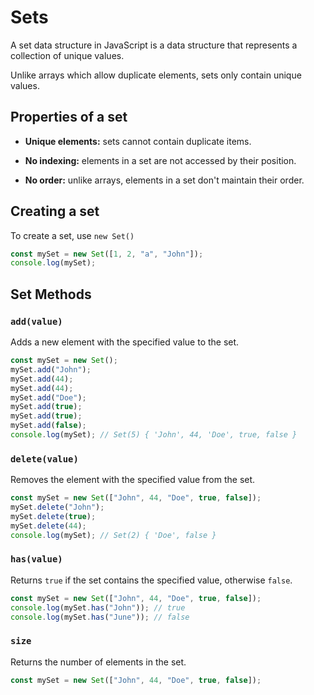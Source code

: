 # Sets

A set data structure in JavaScript is a data structure that represents a collection of unique values.

Unlike arrays which allow duplicate elements, sets only contain unique values.

## Properties of a set

- **Unique elements:** sets cannot contain duplicate items.

- **No indexing:** elements in a set are not accessed by their position.

- **No order:** unlike arrays, elements in a set don't maintain their order.


## Creating a set


To create a set, use `new Set()`

```js
const mySet = new Set([1, 2, "a", "John"]);
console.log(mySet);


```

## Set Methods

### `add(value)`

Adds a new element with the specified value to the set.

```js
const mySet = new Set();
mySet.add("John");
mySet.add(44);
mySet.add(44);
mySet.add("Doe");
mySet.add(true);
mySet.add(true);
mySet.add(false);
console.log(mySet); // Set(5) { 'John', 44, 'Doe', true, false }
```

### `delete(value)`

Removes the element with the specified value from the set.

```js
const mySet = new Set(["John", 44, "Doe", true, false]);
mySet.delete("John");
mySet.delete(true);
mySet.delete(44);
console.log(mySet); // Set(2) { 'Doe', false }
```

### `has(value)`

Returns `true` if the set contains the specified value, otherwise `false`.

```js
const mySet = new Set(["John", 44, "Doe", true, false]);
console.log(mySet.has("John")); // true
console.log(mySet.has("June")); // false
```

### `size`

Returns the number of elements in the set.

```js
const mySet = new Set(["John", 44, "Doe", true, false]);
```